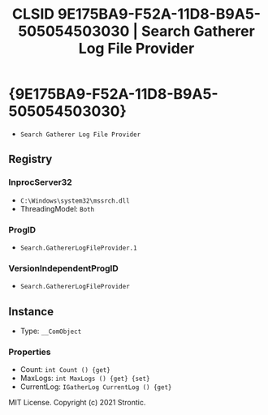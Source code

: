 ﻿---
title: "CLSID 9E175BA9-F52A-11D8-B9A5-505054503030 | Search Gatherer Log File Provider"
excerpt: What is COM-Object CLSID 9E175BA9-F52A-11D8-B9A5-505054503030?
---

# {9E175BA9-F52A-11D8-B9A5-505054503030}

* `Search Gatherer Log File Provider`

## Registry


### InprocServer32

* `C:\Windows\system32\mssrch.dll`
* ThreadingModel: `Both`

### ProgID

* `Search.GathererLogFileProvider.1`

### VersionIndependentProgID

* `Search.GathererLogFileProvider`

## Instance

* Type: `__ComObject`

### Properties

* Count: `int Count () {get} `
* MaxLogs: `int MaxLogs () {get} {set} `
* CurrentLog: `IGatherLog CurrentLog () {get} `

MIT License. Copyright (c) 2021 Strontic.


